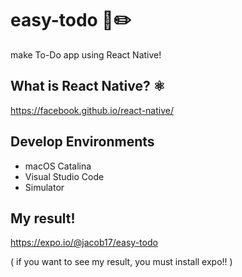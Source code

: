 # easy-todo 📒✏️
make To-Do app using React Native!

## What is React Native? ⚛️
https://facebook.github.io/react-native/

## Develop Environments

* macOS Catalina
* Visual Studio Code
* Simulator

## My result!
https://expo.io/@jacob17/easy-todo

( if you want to see my result, you must install expo!! )
